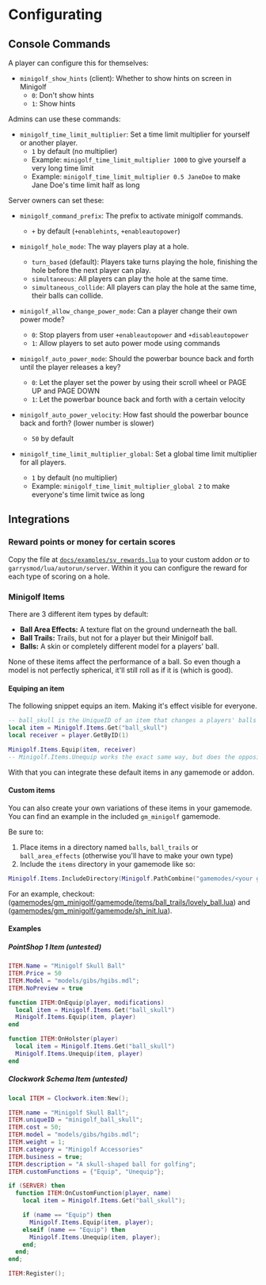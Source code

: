# Configurating

## Console Commands

A player can configure this for themselves:

* `minigolf_show_hints` (client): Whether to show hints on screen in Minigolf
  * `0`: Don't show hints
  * `1`: Show hints

Admins can use these commands:

* `minigolf_time_limit_multiplier`: Set a time limit multiplier for yourself or another player.
  * `1` by default (no multiplier)
  * Example: `minigolf_time_limit_multiplier 1000` to give yourself a very long time limit
  * Example: `minigolf_time_limit_multiplier 0.5 JaneDoe` to make Jane Doe's time limit half as long

Server owners can set these:

* `minigolf_command_prefix`: The prefix to activate minigolf commands.
  * `+` by default (`+enablehints`, `+enableautopower`)

* `minigolf_hole_mode`: The way players play at a hole.
  * `turn_based` (default): Players take turns playing the hole, finishing the hole before the next player can play.
  * `simultaneous`: All players can play the hole at the same time.
  * `simultaneous_collide`: All players can play the hole at the same time, their balls can collide.

* `minigolf_allow_change_power_mode`: Can a player change their own power mode?
  * `0`: Stop players from user `+enableautopower` and `+disableautopower`
  * `1`: Allow players to set auto power mode using commands

* `minigolf_auto_power_mode`: Should the powerbar bounce back and forth until the player releases a key?
  * `0`: Let the player set the power by using their scroll wheel or PAGE UP and PAGE DOWN
  * `1`: Let the powerbar bounce back and forth with a certain velocity

* `minigolf_auto_power_velocity`: How fast should the powerbar bounce back and forth? (lower number is slower)
  * `50` by default

* `minigolf_time_limit_multiplier_global`: Set a global time limit multiplier for all players.
  * `1` by default (no multiplier)
  * Example: `minigolf_time_limit_multiplier_global 2` to make everyone's time limit twice as long

## Integrations

### Reward points or money for certain scores

Copy the file at [`docs/examples/sv_rewards.lua`](https://github.com/luttje/gmod-minigolf/blob/main/docs/examples/sv_rewards.lua) to your custom addon _or_ to `garrysmod/lua/autorun/server`. Within it you can configure the reward for each type of scoring on a hole.

### Minigolf Items

There are 3 different item types by default:

* **Ball Area Effects:** A texture flat on the ground underneath the ball.
* **Ball Trails:** Trails, but not for a player but their Minigolf ball.
* **Balls:** A skin or completely different model for a players' ball.

None of these items affect the performance of a ball. So even though a model is not perfectly spherical, it'll still roll as if it is (which is good).

#### Equiping an item

The following snippet equips an item. Making it's effect visible for everyone.

```lua
-- ball_skull is the UniqueID of an item that changes a players' balls to a skull
local item = Minigolf.Items.Get("ball_skull")
local receiver = player.GetByID(1)

Minigolf.Items.Equip(item, receiver)
-- Minigolf.Items.Unequip works the exact same way, but does the opposite
```

With that you can integrate these default items in any gamemode or addon.

#### Custom items

You can also create your own variations of these items in your gamemode. You can find an example in the included `gm_minigolf` gamemode.

Be sure to:

1. Place items in a directory named `balls`, `ball_trails` or `ball_area_effects` (otherwise you'll have to make your own type)
2. Include the `items` directory in your gamemode like so:

```lua
Minigolf.Items.IncludeDirectory(Minigolf.PathCombine("gamemodes/<your gamemode folder>/gamemode", "items/"))
```

For an example, checkout: ([gamemodes/gm_minigolf/gamemode/items/ball_trails/lovely_ball.lua](https://github.com/luttje/gmod-minigolf/blob/main/gamemodes/gm_minigolf/gamemode/items/ball_trails/lovely_ball.lua)) and ([gamemodes/gm_minigolf/gamemode/sh_init.lua](https://github.com/luttje/gmod-minigolf/blob/main/gamemodes/gm_minigolf/gamemode/sh_init.lua)).

#### Examples

##### PointShop 1 Item (untested)

```lua
ITEM.Name = "Minigolf Skull Ball"
ITEM.Price = 50
ITEM.Model = "models/gibs/hgibs.mdl";
ITEM.NoPreview = true

function ITEM:OnEquip(player, modifications)
  local item = Minigolf.Items.Get("ball_skull")
  Minigolf.Items.Equip(item, player)
end

function ITEM:OnHolster(player)
  local item = Minigolf.Items.Get("ball_skull")
  Minigolf.Items.Unequip(item, player)
end
```

##### Clockwork Schema Item (untested)

```lua
local ITEM = Clockwork.item:New();

ITEM.name = "Minigolf Skull Ball";
ITEM.uniqueID = "minigolf_ball_skull";
ITEM.cost = 50;
ITEM.model = "models/gibs/hgibs.mdl";
ITEM.weight = 1;
ITEM.category = "Minigolf Accessories"
ITEM.business = true;
ITEM.description = "A skull-shaped ball for golfing";
ITEM.customFunctions = {"Equip", "Unequip"};

if (SERVER) then
  function ITEM:OnCustomFunction(player, name)
    local item = Minigolf.Items.Get("ball_skull");

    if (name == "Equip") then
      Minigolf.Items.Equip(item, player);
    elseif (name == "Equip") then
      Minigolf.Items.Unequip(item, player);
    end;
  end;
end;

ITEM:Register();
```
